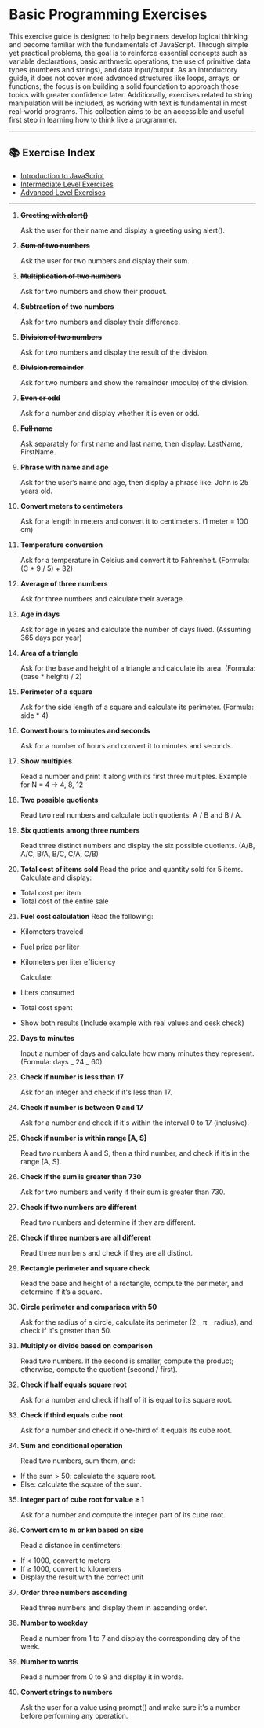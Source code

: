 # Basic Programming Exercises

This exercise guide is designed to help beginners develop logical thinking and become familiar with the fundamentals of JavaScript. Through simple yet practical problems, the goal is to reinforce essential concepts such as variable declarations, basic arithmetic operations, the use of primitive data types (numbers and strings), and data input/output. As an introductory guide, it does not cover more advanced structures like loops, arrays, or functions; the focus is on building a solid foundation to approach those topics with greater confidence later. Additionally, exercises related to string manipulation will be included, as working with text is fundamental in most real-world programs. This collection aims to be an accessible and useful first step in learning how to think like a programmer.

---

## 📚 Exercise Index

- [Introduction to JavaScript](../../README.md)
- [Intermediate Level Exercises](../intermediate/README.md)
- [Advanced Level Exercises](../advanced/README.md)

---

1.  ~~**Greeting with alert()**~~

    Ask the user for their name and display a greeting using alert().

2.  ~~**Sum of two numbers**~~

    Ask the user for two numbers and display their sum.

3.  ~~**Multiplication of two numbers**~~

    Ask for two numbers and show their product.

4.  ~~**Subtraction of two numbers**~~

    Ask for two numbers and display their difference.

5.  ~~**Division of two numbers**~~

    Ask for two numbers and display the result of the division.

6.  ~~**Division remainder**~~

    Ask for two numbers and show the remainder (modulo) of the division.

7.  ~~**Even or odd**~~

    Ask for a number and display whether it is even or odd.

8.  ~~**Full name**~~

    Ask separately for first name and last name, then display: LastName, FirstName.

9.  **Phrase with name and age**

    Ask for the user’s name and age, then display a phrase like: John is 25 years old.

10. **Convert meters to centimeters**

    Ask for a length in meters and convert it to centimeters.
    (1 meter = 100 cm)

11. **Temperature conversion**

    Ask for a temperature in Celsius and convert it to Fahrenheit.
    (Formula: (C \* 9 / 5) + 32)

12. **Average of three numbers**

    Ask for three numbers and calculate their average.

13. **Age in days**

    Ask for age in years and calculate the number of days lived.
    (Assuming 365 days per year)

14. **Area of a triangle**

    Ask for the base and height of a triangle and calculate its area.
    (Formula: (base \* height) / 2)

15. **Perimeter of a square**

    Ask for the side length of a square and calculate its perimeter.
    (Formula: side \* 4)

16. **Convert hours to minutes and seconds**

    Ask for a number of hours and convert it to minutes and seconds.

17. **Show multiples**

    Read a number and print it along with its first three multiples.
    Example for N = 4 → 4, 8, 12

18. **Two possible quotients**

    Read two real numbers and calculate both quotients: A / B and B / A.

19. **Six quotients among three numbers**

    Read three distinct numbers and display the six possible quotients.
    (A/B, A/C, B/A, B/C, C/A, C/B)

20. **Total cost of items sold**
    Read the price and quantity sold for 5 items.
    Calculate and display:

- Total cost per item
- Total cost of the entire sale

21. **Fuel cost calculation**
    Read the following:

- Kilometers traveled
- Fuel price per liter
- Kilometers per liter efficiency

  Calculate:

- Liters consumed
- Total cost spent
- Show both results
  (Include example with real values and desk check)

22. **Days to minutes**

    Input a number of days and calculate how many minutes they represent.
    (Formula: days _ 24 _ 60)

23. **Check if number is less than 17**

    Ask for an integer and check if it's less than 17.

24. **Check if number is between 0 and 17**

    Ask for a number and check if it's within the interval 0 to 17 (inclusive).

25. **Check if number is within range [A, S]**

    Read two numbers A and S, then a third number, and check if it’s in the range [A, S].

26. **Check if the sum is greater than 730**

    Ask for two numbers and verify if their sum is greater than 730.

27. **Check if two numbers are different**

    Read two numbers and determine if they are different.

28. **Check if three numbers are all different**

    Read three numbers and check if they are all distinct.

29. **Rectangle perimeter and square check**

    Read the base and height of a rectangle, compute the perimeter, and determine if it’s a square.

30. **Circle perimeter and comparison with 50**

    Ask for the radius of a circle, calculate its perimeter (2 _ π _ radius), and check if it's greater than 50.

31. **Multiply or divide based on comparison**

    Read two numbers. If the second is smaller, compute the product; otherwise, compute the quotient (second / first).

32. **Check if half equals square root**

    Ask for a number and check if half of it is equal to its square root.

33. **Check if third equals cube root**

    Ask for a number and check if one-third of it equals its cube root.

34. **Sum and conditional operation**

    Read two numbers, sum them, and:

- If the sum > 50: calculate the square root.
- Else: calculate the square of the sum.

35. **Integer part of cube root for value ≥ 1**

    Ask for a number and compute the integer part of its cube root.

36. **Convert cm to m or km based on size**

    Read a distance in centimeters:

- If < 1000, convert to meters
- If ≥ 1000, convert to kilometers
- Display the result with the correct unit

37. **Order three numbers ascending**

    Read three numbers and display them in ascending order.

38. **Number to weekday**

    Read a number from 1 to 7 and display the corresponding day of the week.

39. **Number to words**

    Read a number from 0 to 9 and display it in words.

40. **Convert strings to numbers**

    Ask the user for a value using prompt() and make sure it's a number before performing any operation.
